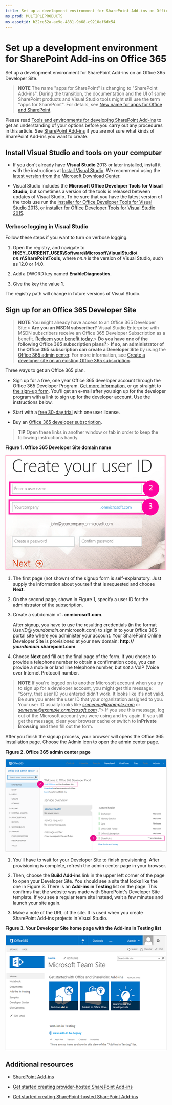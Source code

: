 ```yaml
---
title: Set up a development environment for SharePoint Add-ins on Office 365
ms.prod: MULTIPLEPRODUCTS
ms.assetid: b22ce52a-ae9e-4831-9b68-c9210af6dc54
---
```



# Set up a development environment for SharePoint Add-ins on Office 365
Set up a development environment for SharePoint Add-ins on an Office 365 Developer Site.
> **NOTE**
> The name "apps for SharePoint" is changing to "SharePoint Add-ins". During the transition, the documentation and the UI of some SharePoint products and Visual Studio tools might still use the term "apps for SharePoint". For details, see  [New name for apps for Office and SharePoint](new-name-for-apps-for-sharepoint.md#bk_newname). 
  
    
    

Please read  [Tools and environments for developing SharePoint Add-ins](tools-and-environments-for-developing-sharepoint-add-ins.md) to get an understanding of your options before you carry out any procedures in this article. See [SharePoint Add-ins](sharepoint-add-ins.md) if you are not sure what kinds of SharePoint Add-ins you want to create.
## Install Visual Studio and tools on your computer
<a name="devenv_vs"> </a>


- If you don't already have **Visual Studio** 2013 or later installed, install it with the instructions at [Install Visual Studio](http://msdn.microsoft.com/library/da049020-cfda-40d7-8ff4-7492772b620f.aspx). We recommend using the  [latest version from the Microsoft Download Center](https://www.visualstudio.com/downloads/download-visual-studio-vs).
    
  
- Visual Studio includes the **Microsoft Office Developer Tools for Visual Studio**, but sometimes a version of the tools is released between updates of Visual Studio. To be sure that you have the latest version of the tools use run the [installer for Office Developer Tools for Visual Studio 2013](http://aka.ms/OfficeDevToolsForVS2013), or  [installer for Office Developer Tools for Visual Studio 2015](http://aka.ms/OfficeDevToolsForVS2015). 
    
  

### Verbose logging in Visual Studio

Follow these steps if you want to turn on verbose logging:
  
    
    

1. Open the registry, and navigate to **HKEY_CURRENT_USER\\Software\\Microsoft\\VisualStudio\\ _nn.n_\\SharePointTools**, where _nn.n_ is the version of Visual Studio, such as 12.0 or 14.0.
    
  
2. Add a DWORD key named **EnableDiagnostics**.
    
  
3. Give the key the value **1**.
    
  
The registry path will change in future versions of Visual Studio.
  
    
    

## Sign up for an Office 365 Developer Site
<a name="o365_signup"> </a>


> **NOTE**
>  You might already have access to an Office 365 Developer Site:> **Are you an MSDN subscriber?** Visual Studio Enterprise with MSDN subscribers receive an Office 365 Developer Subscription as a benefit. [Redeem your benefit today.](https://msdn.microsoft.com/subscriptions/manage/default.aspx)> **Do you have one of the following Office 365 subscription plans?**> **If so, an administrator of the Office 365 subscription can create a Developer Site** by using the [Office 365 admin center](https://portal.microsoftonline.com/admin/default.aspx). For more information, see  [Create a developer site on an existing Office 365 subscription](create-a-developer-site-on-an-existing-office-365-subscription.md). 
  
    
    

Three ways to get an Office 365 plan. 
  
    
    

- Sign up for a free, one year Office 365 developer account through the Office 365 Developer Program.  [Get more information](http://dev.office.com/devprogram), or go straight to  [the sign-up form](https://profile.microsoft.com/RegSysProfileCenter/wizardnp.aspx?wizid=14b845d0-938c-45af-b061-f798fbb4d170). You'll get an e-mail after you sign up for the developer program with a link to sign up for the developer account. Use the instructions below.
    
  
- Start with a  [free 30-day trial](https://portal.microsoftonline.com/Signup/MainSignUp.aspx?OfferId=6881A1CB-F4EB-4db3-9F18-388898DAF510&amp;DL=DEVELOPERPACK) with one user license.
    
  
- Buy an  [Office 365 developer subscription](https://portal.microsoftonline.com/Signup/MainSignUp.aspx?OfferId=C69E7747-2566-4897-8CBA-B998ED3BAB88&amp;DL=DEVELOPERPACK). 
    
  

> **TIP**
> Open these links in another window or tab in order to keep the following instructions handy. 
  
    
    


**Figure 1. Office 365 Developer Site domain name**

  
    
    

  
    
    
![Page 2 of Sign up form for Office 365 account](images/ff384c69-56bf-4ceb-81c3-8b874e2407f0.png)
  
    
    

  
    
    

  
    
    

1. The first page (not shown) of the signup form is self-explanatory. Just supply the information about yourself that is requested and choose **Next**.
    
  
2. On the second page, shown in Figure 1, specify a user ID for the administrator of the subscription.
    
  
3. Create a subdomain of **.onmicrosoft.com**. 
    
    After signup, you have to use the resulting credentials (in the format  _UserID_@ _yourdomain_.onmicrosoft.com) to sign in to your Office 365 portal site where you administer your account. Your SharePoint Online Developer Site is provisioned at your new domain: **http:// _yourdomain_.sharepoint.com**.
    
  
4. Choose **Next** and fill out the final page of the form. If you choose to provide a telephone number to obtain a confirmation code, you can provide a mobile or land line telephone number, but *not*  a VoIP (Voice over Internet Protocol) number.
    
  

    
> **NOTE**
> If you're logged on to another Microsoft account when you try to sign up for a developer account, you might get this message: "Sorry, that user ID you entered didn't work. It looks like it's not valid. Be sure you enter the user ID that your organization assigned to you. Your user ID usually looks like  *someone@example.com*  or *someone@example.onmicrosoft.com*  ."> If you see this message, log out of the Microsoft account you were using and try again. If you still get the message, clear your browser cache or switch to **InPrivate Browsing** and then fill out the form.
  
    
    

After you finish the signup process, your browser will opens the Office 365 installation page. Choose the Admin icon to open the admin center page.
  
    
    

**Figure 2. Office 365 admin center page**

  
    
    

  
    
    
![Screenshot that shows the Office 365 admin center.](images/SP15_Office365AdminInset_border.png)
  
    
    

  
    
    

1. You'll have to wait for your Developer Site to finish provisioning. After provisioning is complete, refresh the admin center page in your browser.
    
  
2. Then, choose the **Build Add-ins** link in the upper left corner of the page to open your Developer Site. You should see a site that looks like the one in Figure 3. There is an **Add-ins in Testing** list on the page. This confirms that the website was made with SharePoint's Developer Site template. If you see a regular team site instead, wait a few minutes and launch your site again.
    
  
3. Make a note of the URL of the site. It is used when you create SharePoint Add-ins projects in Visual Studio.
    
  

**Figure 3. Your Developer Site home page with the Add-ins in Testing list**

  
    
    

  
    
    
![Screenshot that shows the Developer site homepage.](images/SP15_DeveloperSiteHome_border.png)
  
    
    

  
    
    

  
    
    

## Additional resources
<a name="SP15SetupSPO365_bk_addlresources"> </a>


-  [SharePoint Add-ins](sharepoint-add-ins.md)
    
  
-  [Get started creating provider-hosted SharePoint Add-ins](get-started-creating-provider-hosted-sharepoint-add-ins.md)
    
  
-  [Get started creating SharePoint-hosted SharePoint Add-ins](get-started-creating-sharepoint-hosted-sharepoint-add-ins.md)
    
  

  
    
    

